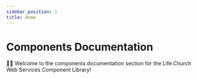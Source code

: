 ```yaml
---
sidebar_position: 1
title: Home
---
```


# Components Documentation

👋🏻 Welcome to the components documentation section for the Life.Church Web Services Component Library!
